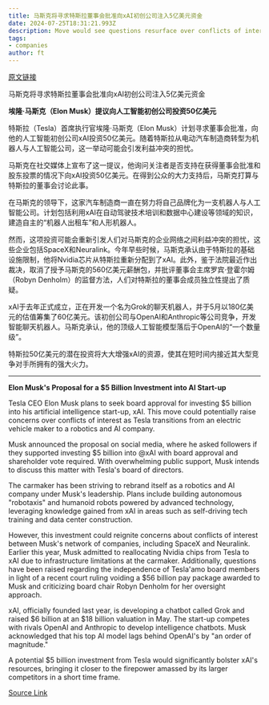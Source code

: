 ```yaml
---
title: 马斯克将寻求特斯拉董事会批准向xAI初创公司注入5亿美元资金
date: 2024-07-25T18:31:21.993Z
description: Move would see questions resurface over conflicts of interest as EV maker seeks to recast itself as robotics and AI group
tags: 
- companies
author: ft
---
```


[原文链接](https://ft.com/content/877e10bc-ecb1-4898-9be1-e7b15a5544f2)

马斯克将寻求特斯拉董事会批准向xAI初创公司注入5亿美元资金

**埃隆·马斯克（Elon Musk）提议向人工智能初创公司投资50亿美元**

特斯拉（Tesla）首席执行官埃隆·马斯克（Elon Musk）计划寻求董事会批准，向他的人工智能初创公司xAI投资50亿美元。随着特斯拉从电动汽车制造商转型为机器人与人工智能公司，这一举动可能会引发利益冲突的担忧。

马斯克在社交媒体上宣布了这一提议，他询问关注者是否支持在获得董事会批准和股东投票的情况下向xAI投资50亿美元。在得到公众的大力支持后，马斯克打算与特斯拉的董事会讨论此事。

在马斯克的领导下，这家汽车制造商一直在努力将自己品牌化为一支机器人与人工智能公司。计划包括利用xAI在自动驾驶技术培训和数据中心建设等领域的知识，建造自主的“机器人出租车”和人形机器人。

然而，这项投资可能会重新引发人们对马斯克的企业网络之间利益冲突的担忧，这些企业包括SpaceX和Neuralink。今年早些时候，马斯克承认由于特斯拉的基础设施限制，他将Nvidia芯片从特斯拉重新分配到了xAI。此外，鉴于法院最近作出裁决，取消了授予马斯克的560亿美元薪酬包，并批评董事会主席罗宾·登霍尔姆（Robyn Denholm）的监督方法，人们对特斯拉的董事会成员独立性提出了质疑。

xAI于去年正式成立，正在开发一个名为Grok的聊天机器人，并于5月以180亿美元的估值筹集了60亿美元。该初创公司与OpenAI和Anthropic等公司竞争，开发智能聊天机器人。马斯克承认，他的顶级人工智能模型落后于OpenAI的“一个数量级”。

特斯拉50亿美元的潜在投资将大大增强xAI的资源，使其在短时间内接近其大型竞争对手所拥有的强大火力。

---

 **Elon Musk's Proposal for a $5 Billion Investment into AI Start-up**

Tesla CEO Elon Musk plans to seek board approval for investing $5 billion into his artificial intelligence start-up, xAI. This move could potentially raise concerns over conflicts of interest as Tesla transitions from an electric vehicle maker to a robotics and AI company. 

Musk announced the proposal on social media, where he asked followers if they supported investing $5 billion into @xAI with board approval and shareholder vote required. With overwhelming public support, Musk intends to discuss this matter with Tesla's board of directors. 

The carmaker has been striving to rebrand itself as a robotics and AI company under Musk's leadership. Plans include building autonomous "robotaxis" and humanoid robots powered by advanced technology, leveraging knowledge gained from xAI in areas such as self-driving tech training and data center construction.

However, this investment could reignite concerns about conflicts of interest between Musk's network of companies, including SpaceX and Neuralink. Earlier this year, Musk admitted to reallocating Nvidia chips from Tesla to xAI due to infrastructure limitations at the carmaker. Additionally, questions have been raised regarding the independence of Tesla'amo board members in light of a recent court ruling voiding a $56 billion pay package awarded to Musk and criticizing board chair Robyn Denholm for her oversight approach.

xAI, officially founded last year, is developing a chatbot called Grok and raised $6 billion at an $18 billion valuation in May. The start-up competes with rivals OpenAI and Anthropic to develop intelligence chatbots. Musk acknowledged that his top AI model lags behind OpenAI's by "an order of magnitude."

A potential $5 billion investment from Tesla would significantly bolster xAI's resources, bringing it closer to the firepower amassed by its larger competitors in a short time frame.

[Source Link](https://ft.com/content/877e10bc-ecb1-4898-9be1-e7b15a5544f2)

